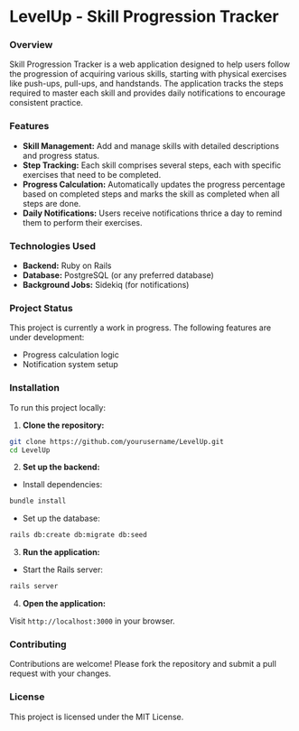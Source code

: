 <h1>LevelUp - Skill Progression Tracker</h1>

<h3>Overview</h3>

Skill Progression Tracker is a web application designed to help users follow the progression of acquiring various skills, starting with physical exercises like push-ups, pull-ups, and handstands. The application tracks the steps required to master each skill and provides daily notifications to encourage consistent practice.

<h3>Features</h3>

- **Skill Management:** Add and manage skills with detailed descriptions and progress status.
- **Step Tracking:** Each skill comprises several steps, each with specific exercises that need to be completed.
- **Progress Calculation:** Automatically updates the progress percentage based on completed steps and marks the skill as completed when all steps are done.
- **Daily Notifications:** Users receive notifications thrice a day to remind them to perform their exercises.

<h3>Technologies Used</h3>

- **Backend:** Ruby on Rails
- **Database:** PostgreSQL (or any preferred database)
- **Background Jobs:** Sidekiq (for notifications)

<h3>Project Status</h3>

This project is currently a work in progress. The following features are under development:

- Progress calculation logic
- Notification system setup

<h3>Installation</h3>

To run this project locally:

1. **Clone the repository:**

```bash
git clone https://github.com/yourusername/LevelUp.git
cd LevelUp
```
2. **Set up the backend:**

- Install dependencies:
```bash
bundle install
```

- Set up the database:
```bash
rails db:create db:migrate db:seed
```

3. **Run the application:**

- Start the Rails server:
```bash
rails server
```

4. **Open the application:**

Visit `http://localhost:3000` in your browser.

<h3>Contributing</h3>

Contributions are welcome! Please fork the repository and submit a pull request with your changes.

<h3>License</h3>

This project is licensed under the MIT License.
